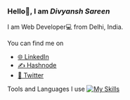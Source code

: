 ### Hello👋, I am *Divyansh Sareen*

I am Web Developer💻 from Delhi, India.

You can find me on
- [🌐 LinkedIn](https://pages.github.com/)
- [✍️ Hashnode](https://pages.github.com/)
- [🐤 Twitter](https://pages.github.com/)

Tools and Languages I use 
[![My Skills](https://skills.thijs.gg/icons?i=js,html,css,react,webpack,figma,python,git)](https://skills.thijs.gg)

<!--
**DivyanshSareen/DivyanshSareen** is a ✨ _special_ ✨ repository because its `README.md` (this file) appears on your GitHub profile.

Here are some ideas to get you started:

- 🔭 I’m currently working on ...
- 🌱 I’m currently learning ...
- 👯 I’m looking to collaborate on ...
- 🤔 I’m looking for help with ...
- 💬 Ask me about ...
- 📫 How to reach me: ...
- 😄 Pronouns: ...
- ⚡ Fun fact: ...
-->
